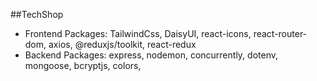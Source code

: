 ##TechShop

- Frontend Packages: TailwindCss, DaisyUI, react-icons, react-router-dom, axios, @reduxjs/toolkit, react-redux
- Backend Packages: express, nodemon, concurrently, dotenv, mongoose, bcryptjs, colors, 
